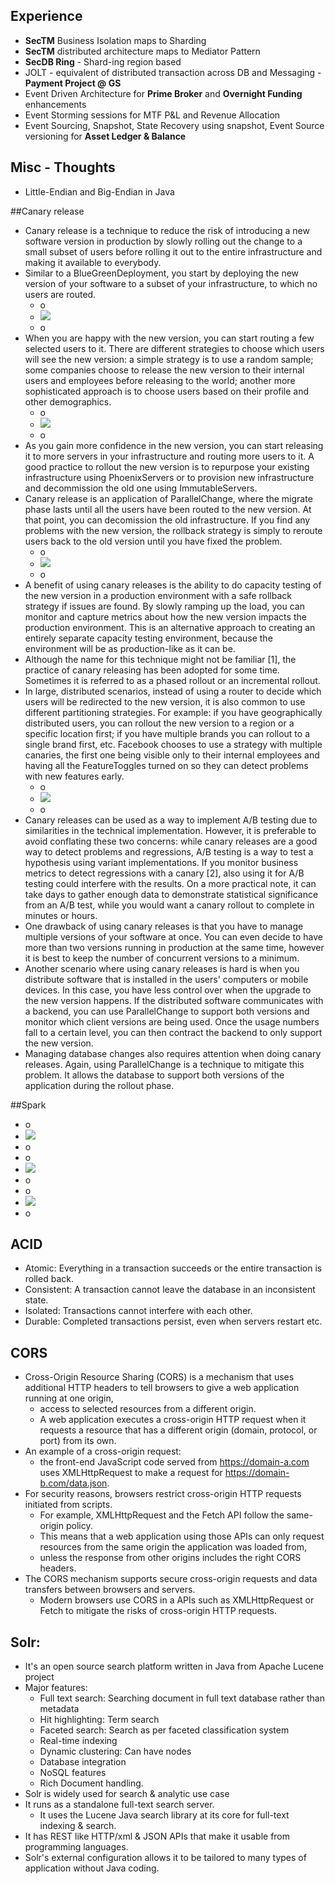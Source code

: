 ## Experience  
- **SecTM** Business Isolation maps to Sharding 
- **SecTM** distributed architecture maps to Mediator Pattern 
- **SecDB Ring** - Shard-ing region based
- JOLT - equivalent of distributed transaction across DB and Messaging - **Payment Project @ GS**
- Event Driven Architecture for **Prime Broker** and **Overnight Funding** enhancements 
- Event Storming sessions for MTF P&L and Revenue Allocation 
- Event Sourcing, Snapshot, State Recovery using snapshot, Event Source versioning for **Asset Ledger & Balance**   

## Misc - Thoughts 
- Little-Endian and Big-Endian in Java  

##Canary release
- Canary release is a technique to reduce the risk of introducing a new software version in production by slowly rolling out the change to a small subset of users before rolling it out to the entire infrastructure and making it available to everybody.
- Similar to a BlueGreenDeployment, you start by deploying the new version of your software to a subset of your infrastructure, to which no users are routed.
    - o
    - ![](../imgs/canary-release-1.png)
    - o 
- When you are happy with the new version, you can start routing a few selected users to it. There are different strategies to choose which users will see the new version: a simple strategy is to use a random sample; some companies choose to release the new version to their internal users and employees before releasing to the world; another more sophisticated approach is to choose users based on their profile and other demographics.
    - o
    - ![](../imgs/canary-release-2.png)
    - o     
- As you gain more confidence in the new version, you can start releasing it to more servers in your infrastructure and routing more users to it. A good practice to rollout the new version is to repurpose your existing infrastructure using PhoenixServers or to provision new infrastructure and decommission the old one using ImmutableServers.
- Canary release is an application of ParallelChange, where the migrate phase lasts until all the users have been routed to the new version. At that point, you can decomission the old infrastructure. If you find any problems with the new version, the rollback strategy is simply to reroute users back to the old version until you have fixed the problem.
    - o
    - ![](../imgs/canary-release-3.png)
    - o       
- A benefit of using canary releases is the ability to do capacity testing of the new version in a production environment with a safe rollback strategy if issues are found. By slowly ramping up the load, you can monitor and capture metrics about how the new version impacts the production environment. This is an alternative approach to creating an entirely separate capacity testing environment, because the environment will be as production-like as it can be.
- Although the name for this technique might not be familiar [1], the practice of canary releasing has been adopted for some time. Sometimes it is referred to as a phased rollout or an incremental rollout.
- In large, distributed scenarios, instead of using a router to decide which users will be redirected to the new version, it is also common to use different partitioning strategies. For example: if you have geographically distributed users, you can rollout the new version to a region or a specific location first; if you have multiple brands you can rollout to a single brand first, etc. Facebook chooses to use a strategy with multiple canaries, the first one being visible only to their internal employees and having all the FeatureToggles turned on so they can detect problems with new features early.
    - o
    - ![](../imgs/facebook-canary-strategy.jpg)
    - o          
- Canary releases can be used as a way to implement A/B testing due to similarities in the technical implementation. However, it is preferable to avoid conflating these two concerns: while canary releases are a good way to detect problems and regressions, A/B testing is a way to test a hypothesis using variant implementations. If you monitor business metrics to detect regressions with a canary [2], also using it for A/B testing could interfere with the results. On a more practical note, it can take days to gather enough data to demonstrate statistical significance from an A/B test, while you would want a canary rollout to complete in minutes or hours.
- One drawback of using canary releases is that you have to manage multiple versions of your software at once. You can even decide to have more than two versions running in production at the same time, however it is best to keep the number of concurrent versions to a minimum.
- Another scenario where using canary releases is hard is when you distribute software that is installed in the users' computers or mobile devices. In this case, you have less control over when the upgrade to the new version happens. If the distributed software communicates with a backend, you can use ParallelChange to support both versions and monitor which client versions are being used. Once the usage numbers fall to a certain level, you can then contract the backend to only support the new version.
- Managing database changes also requires attention when doing canary releases. Again, using ParallelChange is a technique to mitigate this problem. It allows the database to support both versions of the application during the rollout phase.    

##Spark 
- o
- ![](../imgs/streaming-arch.png)
- o
- o
- ![](../imgs/streaming-flow.png)
- o
- o
- ![](../imgs/Apache-Spark-Streaming-ecosystem-diagram.png)
- o

## ACID 
- Atomic: Everything in a transaction succeeds or the entire transaction is rolled back.
- Consistent: A transaction cannot leave the database in an inconsistent state.
- Isolated: Transactions cannot interfere with each other.
- Durable: Completed transactions persist, even when servers restart etc.

## CORS
- Cross-Origin Resource Sharing (CORS) is a mechanism that uses additional HTTP headers to tell browsers to give a web application running at one origin, 
    - access to selected resources from a different origin. 
    - A web application executes a cross-origin HTTP request when it requests a resource that has a different origin (domain, protocol, or port) from its own.
- An example of a cross-origin request: 
    - the front-end JavaScript code served from https://domain-a.com uses XMLHttpRequest to make a request for https://domain-b.com/data.json.
- For security reasons, browsers restrict cross-origin HTTP requests initiated from scripts. 
    - For example, XMLHttpRequest and the Fetch API follow the same-origin policy. 
    - This means that a web application using those APIs can only request resources from the same origin the application was loaded from, 
    - unless the response from other origins includes the right CORS headers.
- The CORS mechanism supports secure cross-origin requests and data transfers between browsers and servers. 
    - Modern browsers use CORS in a APIs such as XMLHttpRequest or Fetch to mitigate the risks of cross-origin HTTP requests.
    
## Solr:
- It's an open source search platform written in Java from Apache Lucene project
- Major features:
    - Full text search: Searching document in full text database rather than metadata
    - Hit highlighting: Term search 
    - Faceted search: Search as per faceted classification system
    - Real-time indexing
    - Dynamic clustering: Can have nodes
    - Database integration
    - NoSQL features
    - Rich Document handling. 
- Solr is widely used for search & analytic use case
- It runs as a standalone full-text search server. 
    - It uses the Lucene Java search library at its core for full-text indexing & search. 
- It has REST like HTTP/xml & JSON APIs that make it usable from programming languages. 
- Solr's external configuration allows it to be tailored to many types of application without Java coding.     